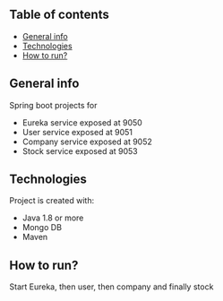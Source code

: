 ## Table of contents
* [General info](#general-info)
* [Technologies](#technologies)
* [How to run?](#how-to)

## General info
Spring boot projects for 
* Eureka service exposed at 9050
* User service exposed at 9051
* Company service exposed at 9052
* Stock service exposed at 9053

## Technologies
Project is created with:
* Java 1.8 or more
* Mongo DB
* Maven

## How to run?
Start Eureka, then user, then company and finally stock
	

